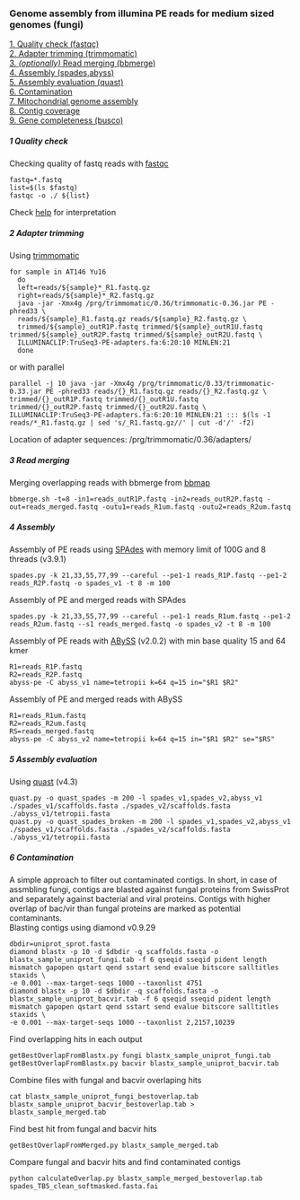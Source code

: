 ### Genome assembly from illumina PE reads for medium sized genomes (fungi)

[1. Quality check (fastqc)](#1-Quality-check)  
[2. Adapter trimming (trimmomatic)](#2-Adapter-trimming)  
[3. *(optionally)* Read merging (bbmerge)](#3-Read-merging)  
[4. Assembly (spades,abyss)](#4-Assembly)  
[5. Assembly evaluation (quast)](#5-Assembly-evaluation)  
[6. Contamination](#6-contamination)  
[7. Mitochondrial genome assembly](#7-mitochondrial-genome-assembly)  
[8. Contig coverage](#8-contig-coverage)  
[9. Gene completeness (busco)](#9-gene-completeness)  


##### 1 Quality check

Checking quality of fastq reads with [fastqc](https://www.bioinformatics.babraham.ac.uk/projects/fastqc/)

```
fastq=*.fastq
list=$(ls $fastq)
fastqc -o ./ ${list}
```
Check [help](https://www.bioinformatics.babraham.ac.uk/projects/fastqc/Help/3%20Analysis%20Modules/) for interpretation

##### 2 Adapter trimming

Using [trimmomatic](http://www.usadellab.org/cms/uploads/supplementary/Trimmomatic/TrimmomaticManual_V0.32.pdf)

```
for sample in AT146 Yu16
  do
  left=reads/${sample}*_R1.fastq.gz
  right=reads/${sample}*_R2.fastq.gz
  java -jar -Xmx4g /prg/trimmomatic/0.36/trimmomatic-0.36.jar PE -phred33 \
  reads/${sample}_R1.fastq.gz reads/${sample}_R2.fastq.gz \
  trimmed/${sample}_outR1P.fastq trimmed/${sample}_outR1U.fastq trimmed/${sample}_outR2P.fastq trimmed/${sample}_outR2U.fastq \
  ILLUMINACLIP:TruSeq3-PE-adapters.fa:6:20:10 MINLEN:21
  done
```

or with parallel
```
parallel -j 10 java -jar -Xmx4g /prg/trimmomatic/0.33/trimmomatic-0.33.jar PE -phred33 reads/{}_R1.fastq.gz reads/{}_R2.fastq.gz \
trimmed/{}_outR1P.fastq trimmed/{}_outR1U.fastq trimmed/{}_outR2P.fastq trimmed/{}_outR2U.fastq \
ILLUMINACLIP:TruSeq3-PE-adapters.fa:6:20:10 MINLEN:21 ::: $(ls -1 reads/*_R1.fastq.gz | sed 's/_R1.fastq.gz//' | cut -d'/' -f2)
```

Location of adapter sequences: /prg/trimmomatic/0.36/adapters/

##### 3 Read merging

Merging overlapping reads with bbmerge from [bbmap](https://github.com/BioInfoTools/BBMap)
```
bbmerge.sh -t=8 -in1=reads_outR1P.fastq -in2=reads_outR2P.fastq -out=reads_merged.fastq -outu1=reads_R1um.fastq -outu2=reads_R2um.fastq
```

##### 4 Assembly

Assembly of PE reads using [SPAdes](https://github.com/ablab/spades) with memory limit of 100G and 8 threads (v3.9.1)
```
spades.py -k 21,33,55,77,99 --careful --pe1-1 reads_R1P.fastq --pe1-2 reads_R2P.fastq -o spades_v1 -t 8 -m 100
```
Assembly of PE and merged reads with SPAdes
```
spades.py -k 21,33,55,77,99 --careful --pe1-1 reads_R1um.fastq --pe1-2 reads_R2um.fastq --s1 reads_merged.fastq -o spades_v2 -t 8 -m 100
```
Assembly of PE reads with [ABySS](https://github.com/bcgsc/abyss) (v2.0.2) with min base quality 15 and 64 kmer
```
R1=reads_R1P.fastq
R2=reads_R2P.fastq
abyss-pe -C abyss_v1 name=tetropii k=64 q=15 in="$R1 $R2"
```
Assembly of PE and merged reads with ABySS
```
R1=reads_R1um.fastq
R2=reads_R2um.fastq
RS=reads_merged.fastq
abyss-pe -C abyss_v2 name=tetropii k=64 q=15 in="$R1 $R2" se="$RS"
```
##### 5 Assembly evaluation
Using [quast](https://github.com/ablab/quast) (v4.3)
```
quast.py -o quast_spades -m 200 -l spades_v1,spades_v2,abyss_v1 ./spades_v1/scaffolds.fasta ./spades_v2/scaffolds.fasta ./abyss_v1/tetropii.fasta
quast.py -o quast_spades_broken -m 200 -l spades_v1,spades_v2,abyss_v1 ./spades_v1/scaffolds.fasta ./spades_v2/scaffolds.fasta ./abyss_v1/tetropii.fasta
```
##### 6 Contamination
A simple approach to filter out contaminated contigs. In short, in case of assmbling fungi, contigs are blasted against fungal proteins from SwissProt and separately against bacterial and viral proteins. Contigs with higher overlap of bac/vir than fungal proteins are marked as potential contaminants.  
Blasting contigs using diamond v0.9.29
```
dbdir=uniprot_sprot.fasta
diamond blastx -p 10 -d $dbdir -q scaffolds.fasta -o blastx_sample_uniprot_fungi.tab -f 6 qseqid sseqid pident length mismatch gapopen qstart qend sstart send evalue bitscore salltitles staxids \
-e 0.001 --max-target-seqs 1000 --taxonlist 4751
diamond blastx -p 10 -d $dbdir -q scaffolds.fasta -o blastx_sample_uniprot_bacvir.tab -f 6 qseqid sseqid pident length mismatch gapopen qstart qend sstart send evalue bitscore salltitles staxids \
-e 0.001 --max-target-seqs 1000 --taxonlist 2,2157,10239
```
Find overlapping hits in each output
```
getBestOverlapFromBlastx.py fungi blastx_sample_uniprot_fungi.tab
getBestOverlapFromBlastx.py bacvir blastx_sample_uniprot_bacvir.tab
```
Combine files with fungal and bacvir overlaping hits
```
cat blastx_sample_uniprot_fungi_bestoverlap.tab blastx_sample_uniprot_bacvir_bestoverlap.tab > blastx_sample_merged.tab
```
Find best hit from fungal and bacvir hits
```
getBestOverlapFromMerged.py blastx_sample_merged.tab
```
Compare fungal and bacvir hits and find contaminated contigs
```
python calculateOverlap.py blastx_sample_merged_bestoverlap.tab spades_TB5_clean_softmasked.fasta.fai
``` 
